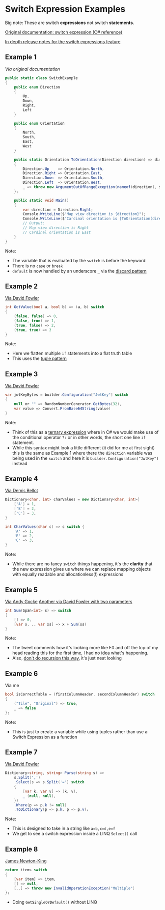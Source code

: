 # Switch Expression Examples

Big note: These are switch **expressions** not switch **statements**.

[Original documentation: switch expression (C# reference)](https://docs.microsoft.com/en-us/dotnet/csharp/language-reference/operators/switch-expression)

[In depth release notes for the switch expressions feature](https://docs.microsoft.com/en-us/dotnet/csharp/whats-new/csharp-8#switch-expressions)

## Example 1
*Via original documentation*

```csharp
public static class SwitchExample
{
    public enum Direction
    {
        Up,
        Down,
        Right,
        Left
    }

    public enum Orientation
    {
        North,
        South,
        East,
        West
    }

    public static Orientation ToOrientation(Direction direction) => direction switch
    {
        Direction.Up    => Orientation.North,
        Direction.Right => Orientation.East,
        Direction.Down  => Orientation.South,
        Direction.Left  => Orientation.West,
        _ => throw new ArgumentOutOfRangeException(nameof(direction), $"Not expected direction value: {direction}"),
    };

    public static void Main()
    {
        var direction = Direction.Right;
        Console.WriteLine($"Map view direction is {direction}");
        Console.WriteLine($"Cardinal orientation is {ToOrientation(direction)}");
        // Output:
        // Map view direction is Right
        // Cardinal orientation is East
    }
}
```
Note:
- The variable that is evaluated by the `switch` is before the keyword
- There is no `case` or `break` 
- `default` is now handled by an underscore `_` via the [discard pattern](https://docs.microsoft.com/en-us/dotnet/csharp/language-reference/operators/patterns#discard-pattern)

## Example 2

[Via David Fowler](https://twitter.com/davidfowl/status/1486600711211143168)

```csharp
int GetValue(bool a, bool b) => (a, b) switch
{
	(false, false) => 0,
	(false, true) => 1,
	(true, false) => 2,
	(true, true) => 3
}
```
Note:
- Here we flatten multiple `if` statements into a flat truth table
- This uses the [tuple pattern](https://docs.microsoft.com/en-us/dotnet/csharp/whats-new/csharp-8#tuple-patterns)

## Example 3
[Via David Fowler](https://twitter.com/davidfowl/status/1495866609130524679)
```csharp
var jwtKeyBytes = builder.Configuration["JwtKey"] switch
{
	null or "" => RandomNumberGenerator.GetBytes(32),
	var value => Convert.FromBase64String(value)
}
```
Note:
- Think of this as a [ternary expression](https://docs.microsoft.com/en-us/dotnet/csharp/language-reference/operators/conditional-operator) where in C# we would make use of the conditional operator `?:` or in other words, the short one line `if` statement.
- While this syntax might look a little different (it did for me at first sight) this is the same as Example 1 where there the `direction` variable was being used in the `switch` and here it is `builder.Configuration["JwtKey"]` instead

## Example 4
[Via Demis Bellot](https://twitter.com/demisbellot/status/1237059450566930432) 

```csharp
Dictionary<char, int> charValues = new Dictionary<char, int>{
	['A'] = 1,
	['B'] = 2,
	['C'] = 3,
}

int CharValues(char c) => c switch {
	'A' => 1,
	'B' => 2,
	'C' => 3,
}
```
Note:
- While there are no fancy `switch` things happening, it's the **clarity** that the new expression gives us where we can replace mapping objects with equally readable and allocationless(!) expressions

## Example 5
[Via Andy Gocke](https://twitter.com/andygocke/status/1526653035748896768)
[Another via David Fowler with two parameters](https://twitter.com/davidfowl/status/1656504984140402688)

```csharp
int Sum(Span<int> s) => switch 
{
    [] => 0,
    [var x, .. var xs] => x + Sum(xs)
}
```
Note:
- The tweet comments how it's looking more like F# and off the top of my head reading this for the first time, I had no idea what's happening. 
- Also, [don't do recursion this way](https://twitter.com/andygocke/status/1526999437062438912), it's just neat looking

## Example 6
Via me
```csharp
bool isCorrectTable = (firstColumnHeader, secondColumnHeader) switch
{
    ("Tile", "Original") => true,
    _ => false
};
```
Note:
- This is just to create a variable while using tuples rather than use a Switch Expression as a function 

## Example 7
[Via David Fowler](https://twitter.com/davidfowl/status/1497820187386474496)
```csharp
Dictionary<string, string> Parse(string s) =>
	s.Split(',')
	.Select(s => s.Split('=') switch
	{
		[var k, var v] => (k, v),
		_ (null, null),
	})
	.Where(p => p.k != null)
	.ToDictionary(p => p.k, p => p.v);
```
Note:
- This is designed to take in a string like `a=b,c=d,e=f`
- We get to see a switch expression inside a LINQ `Select()` call

## Example 8
[James Newton-King](https://twitter.com/JamesNK/status/1633658140028964864)
```csharp
return items switch
{
	[var item] => item,
	[] => null,
	[..] => throw new InvalidOperationException("Multiple")
};
```
- Doing `GetSingleOrDefault()` without LINQ


